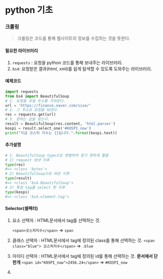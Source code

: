 # python 기초

### 크롤링

> 크롤링은 코드를 통해 웹사이트의 정보를 수집하는 것을 뜻한다.

#### 필요한 라이브러리

1. `requests` : 요청을 python 코드를 통해 보내주는 라이브러리.
2. `bs4`: 요청받은 결과(html, xml)를 쉽게 탐색할 수 있도록 도와주는 라이브러리.

#### 예제코드

```python
import requests
from bs4 import BeautifulSoup
# 1. 요청을 보낼 주소를 가져온다.
url = 'https://finance.naver.com/sise/'
# 2. 그 주소로 요청을 보낸다.
res = requests.get(url)
# 3. 원하는 값을 찾는다.
result = BeautifulSoup(res.content, 'html.parser')
kospi = result.select_one('#KOSPI_now')
print("지금 코스피 지수는 {}입니다.".format(kospi.text))
```

#### 추가설명

```python
# 1. BeautifulSoup type으로 변형하여 찾기 편하게 활용
# 1) request 보낸 이후
type(res)
#=> <class 'bytes'>
# 2) BeautifulSoup으로 바꾼 이후
type(result)
#=> <class 'bs4.BeautifulSoup'>
# 3) 특정 tag를 select 한 이후
type(kospi)
#=> <class 'bs4.element.tag'>
```

#### Selector(셀렉터)

1. 요소 선택자 : HTML문서에서 tag를 선택하는 것. 

   `<span>코스피지수</span>` => `span`
2. 클래스 선택자 : HTML문서에서 tag에 정의된 class를 통해 선택하는 것.
   `<span class="blue"> 코스피지수</span>` => `.blue`

3. 아이디 선택자 : HTML문서에서 tag에 정의된 id를 통해 선택하는 것. **문서에서 단 한개**
   `<span id="KOSPI_now">2456.24</span>` => `#KOSPI_now`

4. 























































